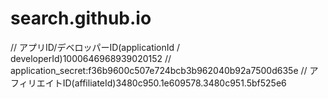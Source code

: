 # search.github.io
// アプリID/デベロッパーID(applicationId / developerId)1000646968939020152
// application_secret:f36b9600c507e724bcb3b962040b92a7500d635e
// アフィリエイトID(affiliateId)3480c950.1e609578.3480c951.5bf525e6
